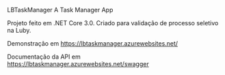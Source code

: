 LBTaskManager
A Task Manager App

Projeto feito em .NET Core 3.0. Criado para validação de processo seletivo na Luby.

Demonstração em https://lbtaskmanager.azurewebsites.net/

Documentação da API em https://lbtaskmanager.azurewebsites.net/swagger
